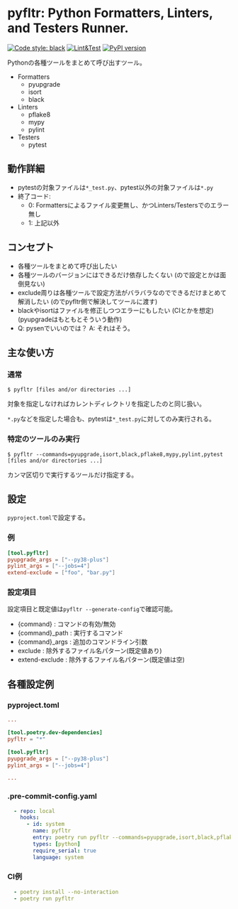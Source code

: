 # pyfltr: Python Formatters, Linters, and Testers Runner.

[![Code style: black](https://img.shields.io/badge/code%20style-black-000000.svg)](https://github.com/psf/black)
[![Lint&Test](https://github.com/ak110/pyfltr/actions/workflows/python-app.yml/badge.svg)](https://github.com/ak110/pyfltr/actions/workflows/python-app.yml)
[![PyPI version](https://badge.fury.io/py/pyfltr.svg)](https://badge.fury.io/py/pyfltr)

Pythonの各種ツールをまとめて呼び出すツール。

- Formatters
    - pyupgrade
    - isort
    - black
- Linters
    - pflake8
    - mypy
    - pylint
- Testers
    - pytest

## 動作詳細

- pytestの対象ファイルは`*_test.py`、pytest以外の対象ファイルは`*.py`
- 終了コード:
    - 0: Formattersによるファイル変更無し、かつLinters/Testersでのエラー無し
    - 1: 上記以外

## コンセプト

- 各種ツールをまとめて呼び出したい
- 各種ツールのバージョンにはできるだけ依存したくない (ので設定とかは面倒見ない)
- exclude周りは各種ツールで設定方法がバラバラなのでできるだけまとめて解消したい (のでpyfltr側で解決してツールに渡す)
- blackやisortはファイルを修正しつつエラーにもしたい (CIとかを想定) (pyupgradeはもともとそういう動作)
- Q: pysenでいいのでは？ A: それはそう。

## 主な使い方

### 通常

```text
$ pyfltr [files and/or directories ...]
```

対象を指定しなければカレントディレクトリを指定したのと同じ扱い。

`*.py`などを指定した場合も、pytestは`*_test.py`に対してのみ実行される。

### 特定のツールのみ実行

```text
$ pyfltr --commands=pyupgrade,isort,black,pflake8,mypy,pylint,pytest [files and/or directories ...]
```

カンマ区切りで実行するツールだけ指定する。

## 設定

`pyproject.toml`で設定する。

### 例

```toml
[tool.pyfltr]
pyupgrade_args = ["--py38-plus"]
pylint_args = ["--jobs=4"]
extend-exclude = ["foo", "bar.py"]
```

### 設定項目

設定項目と既定値は`pyfltr --generate-config`で確認可能。

- {command} : コマンドの有効/無効
- {command}_path : 実行するコマンド
- {command}_args : 追加のコマンドライン引数
- exclude : 除外するファイル名パターン(既定値あり)
- extend-exclude : 除外するファイル名パターン(既定値は空)

## 各種設定例

### pyproject.toml

```toml
...

[tool.poetry.dev-dependencies]
pyfltr = "*"

[tool.pyfltr]
pyupgrade_args = ["--py38-plus"]
pylint_args = ["--jobs=4"]

...
```

### .pre-commit-config.yaml

```yaml
  - repo: local
    hooks:
      - id: system
        name: pyfltr
        entry: poetry run pyfltr --commands=pyupgrade,isort,black,pflake8
        types: [python]
        require_serial: true
        language: system
```

### CI例

```yaml
  - poetry install --no-interaction
  - poetry run pyfltr
```
